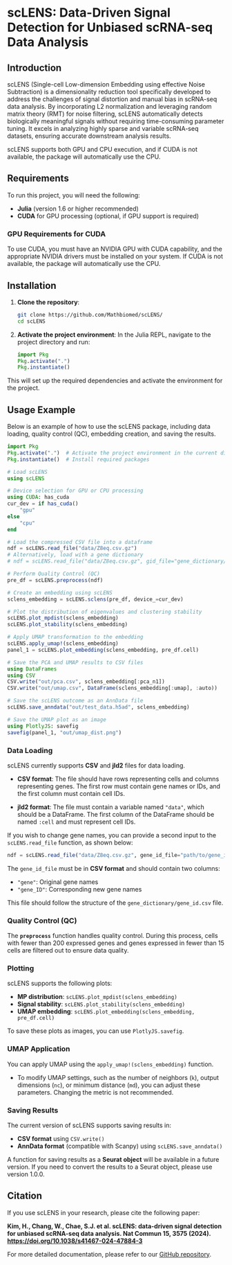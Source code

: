 # scLENS: Data-Driven Signal Detection for Unbiased scRNA-seq Data Analysis

## Introduction
scLENS (Single-cell Low-dimension Embedding using effective Noise Subtraction) is a dimensionality reduction tool specifically developed to address the challenges of signal distortion and manual bias in scRNA-seq data analysis. By incorporating L2 normalization and leveraging random matrix theory (RMT) for noise filtering, scLENS automatically detects biologically meaningful signals without requiring time-consuming parameter tuning. It excels in analyzing highly sparse and variable scRNA-seq datasets, ensuring accurate downstream analysis results.

scLENS supports both GPU and CPU execution, and if CUDA is not available, the package will automatically use the CPU.

## Requirements

To run this project, you will need the following:

- **Julia** (version 1.6 or higher recommended)
- **CUDA** for GPU processing (optional, if GPU support is required)

### GPU Requirements for CUDA
To use CUDA, you must have an NVIDIA GPU with CUDA capability, and the appropriate NVIDIA drivers must be installed on your system. If CUDA is not available, the package will automatically use the CPU.

## Installation

1. **Clone the repository**:
   ```bash
   git clone https://github.com/Mathbiomed/scLENS/
   cd scLENS
   ```

2. **Activate the project environment**:
   In the Julia REPL, navigate to the project directory and run:
   ```julia
   import Pkg
   Pkg.activate(".")
   Pkg.instantiate()
   ```

This will set up the required dependencies and activate the environment for the project.

## Usage Example

Below is an example of how to use the scLENS package, including data loading, quality control (QC), embedding creation, and saving the results.

```julia
import Pkg
Pkg.activate(".")  # Activate the project environment in the current directory
Pkg.instantiate()  # Install required packages

# Load scLENS
using scLENS

# Device selection for GPU or CPU processing
using CUDA: has_cuda
cur_dev = if has_cuda()
    "gpu"
else
    "cpu"
end

# Load the compressed CSV file into a dataframe
ndf = scLENS.read_file("data/Z8eq.csv.gz")
# Alternatively, load with a gene dictionary
# ndf = scLENS.read_file("data/Z8eq.csv.gz", gid_file="gene_dictionary/gene_id.csv")

# Perform Quality Control (QC)
pre_df = scLENS.preprocess(ndf)

# Create an embedding using scLENS
sclens_embedding = scLENS.sclens(pre_df, device_=cur_dev)

# Plot the distribution of eigenvalues and clustering stability
scLENS.plot_mpdist(sclens_embedding)
scLENS.plot_stability(sclens_embedding)

# Apply UMAP transformation to the embedding
scLENS.apply_umap!(sclens_embedding)
panel_1 = scLENS.plot_embedding(sclens_embedding, pre_df.cell)

# Save the PCA and UMAP results to CSV files
using DataFrames
using CSV
CSV.write("out/pca.csv", sclens_embedding[:pca_n1])
CSV.write("out/umap.csv", DataFrame(sclens_embedding[:umap], :auto))

# Save the scLENS outcome as an AnnData file
scLENS.save_anndata("out/test_data.h5ad", sclens_embedding)

# Save the UMAP plot as an image
using PlotlyJS: savefig
savefig(panel_1, "out/umap_dist.png")
```

### Data Loading
scLENS currently supports **CSV** and **jld2** files for data loading.

- **CSV format**: The file should have rows representing cells and columns representing genes. The first row must contain gene names or IDs, and the first column must contain cell IDs.
  
- **jld2 format**: The file must contain a variable named `"data"`, which should be a DataFrame. The first column of the DataFrame should be named `:cell` and must represent cell IDs.

If you wish to change gene names, you can provide a second input to the `scLENS.read_file` function, as shown below:

```julia
ndf = scLENS.read_file("data/Z8eq.csv.gz", gene_id_file="path/to/gene_id.csv")
```

The `gene_id_file` must be in **CSV format** and should contain two columns: 
- `"gene"`: Original gene names
- `"gene_ID"`: Corresponding new gene names

This file should follow the structure of the `gene_dictionary/gene_id.csv` file.

### Quality Control (QC)
The **`preprocess`** function handles quality control. During this process, cells with fewer than 200 expressed genes and genes expressed in fewer than 15 cells are filtered out to ensure data quality.

### Plotting
scLENS supports the following plots:
- **MP distribution**: `scLENS.plot_mpdist(sclens_embedding)`
- **Signal stability**: `scLENS.plot_stability(sclens_embedding)`
- **UMAP embedding**: `scLENS.plot_embedding(sclens_embedding, pre_df.cell)`

To save these plots as images, you can use `PlotlyJS.savefig`.

### UMAP Application
You can apply UMAP using the `apply_umap!(sclens_embedding)` function. 

- To modify UMAP settings, such as the number of neighbors (`k`), output dimensions (`nc`), or minimum distance (`md`), you can adjust these parameters. Changing the metric is not recommended.

### Saving Results
The current version of scLENS supports saving results in:
- **CSV format** using `CSV.write()`
- **AnnData format** (compatible with Scanpy) using `scLENS.save_anndata()`

A function for saving results as a **Seurat object** will be available in a future version. If you need to convert the results to a Seurat object, please use version 1.0.0.

## Citation
If you use scLENS in your research, please cite the following paper:

**Kim, H., Chang, W., Chae, S.J. et al. scLENS: data-driven signal detection for unbiased scRNA-seq data analysis. Nat Commun 15, 3575 (2024). https://doi.org/10.1038/s41467-024-47884-3**

For more detailed documentation, please refer to our [GitHub repository](https://github.com/Mathbiomed/scLENS/).
